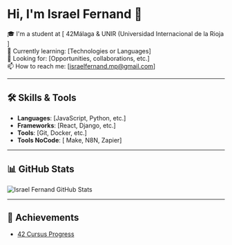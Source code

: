 # Hi, I'm Israel Fernand 👋

🎓 I'm a student at [ 42Málaga & UNIR (Universidad Internacional de la Rioja ]  
🌱 Currently learning: [Technologies or Languages]  
💼 Looking for: [Opportunities, collaborations, etc.]  
📫 How to reach me: [israelfernand.mp@gmail.com]

---

## 🛠️ Skills & Tools

- **Languages**: [JavaScript, Python, etc.]
- **Frameworks**: [React, Django, etc.]
- **Tools**: [Git, Docker, etc.]
- **Tools NoCode**: [ Make, N8N, Zapier]

---

## 📊 GitHub Stats

![Israel Fernand GitHub Stats](https://github-readme-stats.vercel.app/api?username=IsraelFernand&show_icons=true&theme=dark)

---

## 🌟 Achievements

- [42 Cursus Progress](https://profile.intra.42.fr/users/israelfe)
